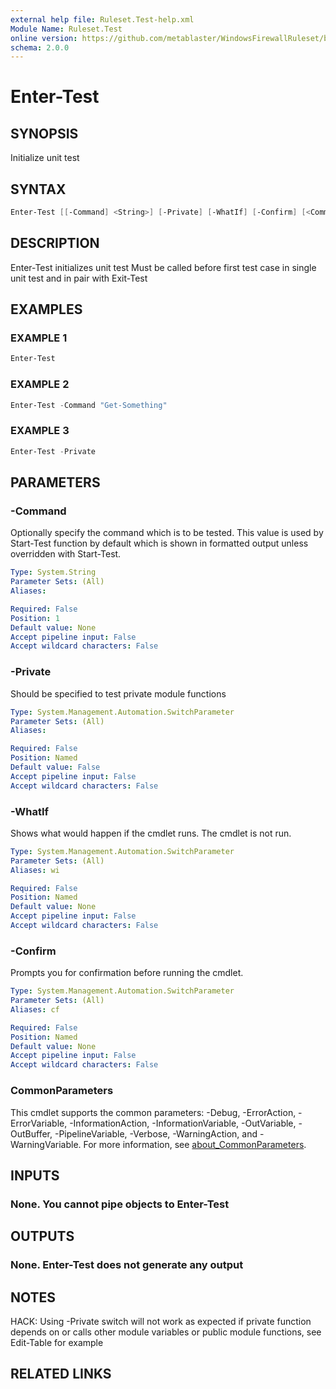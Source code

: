 ```yaml
---
external help file: Ruleset.Test-help.xml
Module Name: Ruleset.Test
online version: https://github.com/metablaster/WindowsFirewallRuleset/blob/master/Modules/Ruleset.Test/Help/en-US/Enter-Test.md
schema: 2.0.0
---
```


# Enter-Test

## SYNOPSIS

Initialize unit test

## SYNTAX

```powershell
Enter-Test [[-Command] <String>] [-Private] [-WhatIf] [-Confirm] [<CommonParameters>]
```

## DESCRIPTION

Enter-Test initializes unit test
Must be called before first test case in single unit test and in pair with Exit-Test

## EXAMPLES

### EXAMPLE 1

```powershell
Enter-Test
```

### EXAMPLE 2

```powershell
Enter-Test -Command "Get-Something"
```

### EXAMPLE 3

```powershell
Enter-Test -Private
```

## PARAMETERS

### -Command

Optionally specify the command which is to be tested.
This value is used by Start-Test function by default which is shown in formatted output unless
overridden with Start-Test.

```yaml
Type: System.String
Parameter Sets: (All)
Aliases:

Required: False
Position: 1
Default value: None
Accept pipeline input: False
Accept wildcard characters: False
```

### -Private

Should be specified to test private module functions

```yaml
Type: System.Management.Automation.SwitchParameter
Parameter Sets: (All)
Aliases:

Required: False
Position: Named
Default value: False
Accept pipeline input: False
Accept wildcard characters: False
```

### -WhatIf

Shows what would happen if the cmdlet runs.
The cmdlet is not run.

```yaml
Type: System.Management.Automation.SwitchParameter
Parameter Sets: (All)
Aliases: wi

Required: False
Position: Named
Default value: None
Accept pipeline input: False
Accept wildcard characters: False
```

### -Confirm

Prompts you for confirmation before running the cmdlet.

```yaml
Type: System.Management.Automation.SwitchParameter
Parameter Sets: (All)
Aliases: cf

Required: False
Position: Named
Default value: None
Accept pipeline input: False
Accept wildcard characters: False
```

### CommonParameters

This cmdlet supports the common parameters: -Debug, -ErrorAction, -ErrorVariable, -InformationAction, -InformationVariable, -OutVariable, -OutBuffer, -PipelineVariable, -Verbose, -WarningAction, and -WarningVariable. For more information, see [about_CommonParameters](http://go.microsoft.com/fwlink/?LinkID=113216).

## INPUTS

### None. You cannot pipe objects to Enter-Test

## OUTPUTS

### None. Enter-Test does not generate any output

## NOTES

HACK: Using -Private switch will not work as expected if private function depends on
or calls other module variables or public module functions, see Edit-Table for example

## RELATED LINKS
